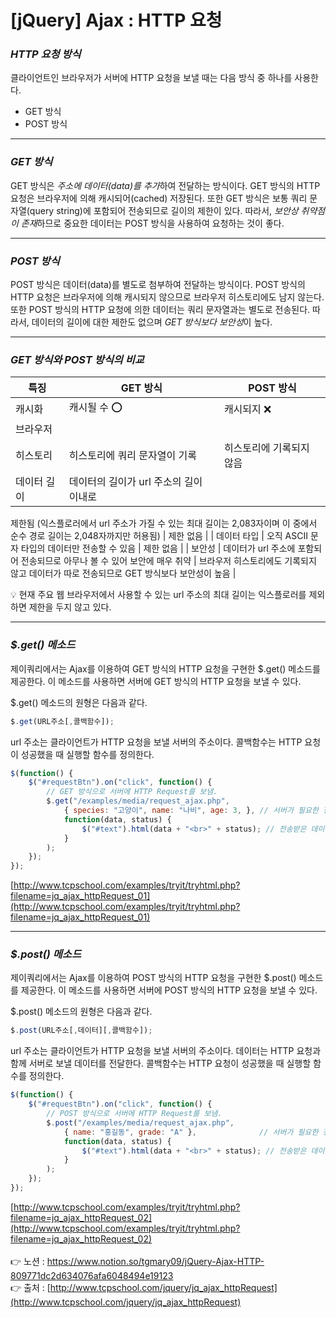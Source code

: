 # [jQuery] **Ajax : HTTP 요청**

### *HTTP 요청 방식*

클라이언트인 브라우저가 서버에 HTTP 요청을 보낼 때는 다음 방식 중 하나를 사용한다.

- GET 방식
- POST 방식

---

### *GET 방식*

GET 방식은 *주소에 데이터(data)를 추가*하여 전달하는 방식이다.
GET 방식의 HTTP 요청은 브라우저에 의해 캐시되어(cached) 저장된다.
또한 GET 방식은 보통 쿼리 문자열(query string)에 포함되어 전송되므로 길이의 제한이 있다.
따라서, *보안상 취약점이 존재*하므로 중요한 데이터는 POST 방식을 사용하여 요청하는 것이 좋다.

---

### *POST 방식*

POST 방식은 데이터(data)를 별도로 첨부하여 전달하는 방식이다.
POST 방식의 HTTP 요청은 브라우저에 의해 캐시되지 않으므로 브라우저 히스토리에도 남지 않는다.
또한 POST 방식의 HTTP 요청에 의한 데이터는 쿼리 문자열과는 별도로 전송된다.
따라서, 데이터의 길이에 대한 제한도 없으며 *GET 방식보다 보안성*이 높다.

---

### *GET 방식와 POST 방식의 비교*

| 특징 | GET 방식 | POST 방식 |
| --- | --- | --- |
| 캐시화 | 캐시될 수 ⭕ | 캐시되지 ❌ |
| 브라우저 
히스토리 | 히스토리에 쿼리 문자열이 기록 | 히스토리에 기록되지 않음 |
| 데이터 길이 | 데이터의 길이가 url 주소의 길이 이내로 
제한됨
(익스플로러에서 url 주소가 가질 수 있는 최대 길이는 2,083자이며 이 중에서 순수 경로 길이는 2,048자까지만 허용됨) | 제한 없음 |
| 데이터 타입 | 오직 ASCII 문자 타입의 데이터만 전송할 수 있음 | 제한 없음 |
| 보안성 | 데이터가 url 주소에 포함되어 전송되므로 아무나 볼 수 있어 보안에 매우 취약 | 브라우저 히스토리에도 기록되지 않고 데이터가 따로 전송되므로 GET 방식보다 보안성이 높음 |

<aside>
💡 현재 주요 웹 브라우저에서 사용할 수 있는 url 주소의 최대 길이는 익스플로러를 제외하면
제한을 두지 않고 있다.

</aside>

---

### *$.get() 메소드*

제이쿼리에서는 Ajax를 이용하여 GET 방식의 HTTP 요청을 구현한 $.get() 메소드를 제공한다.
이 메소드를 사용하면 서버에 GET 방식의 HTTP 요청을 보낼 수 있다.

$.get() 메소드의 원형은 다음과 같다.

```jsx
$.get(URL주소[,콜백함수]);
```

url 주소는 클라이언트가 HTTP 요청을 보낼 서버의 주소이다. 
콜백함수는 HTTP 요청이 성공했을 때 실행할 함수를 정의한다.

```jsx
$(function() {
    $("#requestBtn").on("click", function() {
        // GET 방식으로 서버에 HTTP Request를 보냄.
        $.get("/examples/media/request_ajax.php",
            { species: "고양이", name: "나비", age: 3, }, // 서버가 필요한 정보를 같이 보냄.
            function(data, status) {
                $("#text").html(data + "<br>" + status); // 전송받은 데이터와 전송 성공 여부를 보여줌.
            }
        );
    });
});
```

[http://www.tcpschool.com/examples/tryit/tryhtml.php?filename=jq_ajax_httpRequest_01](http://www.tcpschool.com/examples/tryit/tryhtml.php?filename=jq_ajax_httpRequest_01)

---

### *$.post() 메소드*

제이쿼리에서는 Ajax를 이용하여 POST 방식의 HTTP 요청을 구현한 $.post() 메소드를 제공한다.
이 메소드를 사용하면 서버에 POST 방식의 HTTP 요청을 보낼 수 있다.

$.post() 메소드의 원형은 다음과 같다.

```jsx
$.post(URL주소[,데이터][,콜백함수]);
```

url 주소는 클라이언트가 HTTP 요청을 보낼 서버의 주소이다.
데이터는 HTTP 요청과 함께 서버로 보낼 데이터를 전달한다.
콜백함수는 HTTP 요청이 성공했을 때 실행할 함수를 정의한다.

```jsx
$(function() {
    $("#requestBtn").on("click", function() {
        // POST 방식으로 서버에 HTTP Request를 보냄.
        $.post("/examples/media/request_ajax.php",
            { name: "홍길동", grade: "A" },              // 서버가 필요한 정보를 같이 보냄.
            function(data, status) {
                $("#text").html(data + "<br>" + status); // 전송받은 데이터와 전송 성공 여부를 보여줌.
            }
        );
    });
});
```

[http://www.tcpschool.com/examples/tryit/tryhtml.php?filename=jq_ajax_httpRequest_02](http://www.tcpschool.com/examples/tryit/tryhtml.php?filename=jq_ajax_httpRequest_02)
<br><br>
👉 노션 : https://www.notion.so/tgmary09/jQuery-Ajax-HTTP-809771dc2d634076afa6048494e19123
<br>
👉 출처 : [http://www.tcpschool.com/jquery/jq_ajax_httpRequest](http://www.tcpschool.com/jquery/jq_ajax_httpRequest)
